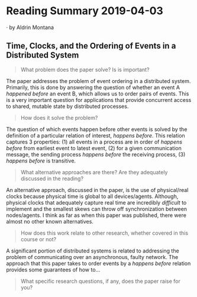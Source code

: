 # Reading Summary 2019-04-03

&middot; by Aldrin Montana

## Time, Clocks, and the Ordering of Events in a Distributed System

> What problem does the paper solve? Is is important?

The paper addresses the problem of event ordering in a distributed system.
Primarily, this is done by answering the question of whether an event A
_happened before_ an event B, which allows us to order pairs of events.
This is a very important question for applications that provide concurrent
access to shared, mutable state by distributed processes.

> How does it solve the problem?

The question of which events happen before other events is solved by the definition
of a particular relation of interest, _happens before_. This relation captures 3
properties: (1) all events in a process are in order of _happens before_ from
earliest event to latest event, (2) for a given communication message, the sending
process _happens before_ the receiving process, (3) _happens before_ is transitive.
  
> What alternative approaches are there? Are they adequately discussed in the reading?
  
An alternative approach, discussed in the paper, is the use of physical/real clocks
because physical time is global to all devices/agents. Although, physical clocks that
adequately capture real time are incredibly *difficult* to implement and the smallest
skews can throw off synchronization between nodes/agents. I think as far as when this
paper was published, there were almost no other known alternatives.
  
> How does this work relate to other research, whether covered in this course or not?

A significant portion of distributed systems is related to addressing the problem
of communicating over an asynchronous, faulty network. The approach that this paper
takes to order events by a _happens before_ relation provides some guarantees of
how to... <!-- TBD -->

> What specific research questions, if any, does the paper raise for you?



<!--
Relevant Resources:
* [Silo DBMS][paper-silo]
* [CAP Theorem][talk-brewer-cap] was mentioned in 2000
-->


<!-- Links -->
[paper-silo]: https://dl.acm.org/citation.cfm?id=2522713
[talk-brewer-cap]: http://pld.cs.luc.edu/courses/353/spr11/notes/brewer_keynote.pdf
